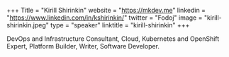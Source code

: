 +++
Title = "Kirill Shirinkin"
website = "https://mkdev.me"
linkedin = "https://www.linkedin.com/in/kshirinkin/"
twitter = "Fodoj"
image = "kirill-shirinkin.jpeg"
type = "speaker"
linktitle = "kirill-shirinkin"
+++

DevOps and Infrastructure Consultant, Cloud, Kubernetes and OpenShift Expert, Platform Builder, Writer, Software Developer.
